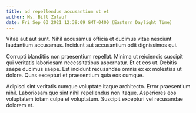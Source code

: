 ```yaml
---
title: ad repellendus accusantium ut et
author: Ms. Bill Zulauf
date: Fri Sep 03 2021 12:39:09 GMT-0400 (Eastern Daylight Time)
---
```

Vitae aut aut sunt. Nihil accusamus officia et ducimus vitae nesciunt laudantium accusamus. Incidunt aut accusantium odit dignissimos qui.

 Corrupti blanditiis non praesentium repellat. Minima ut reiciendis suscipit qui veritatis laboriosam necessitatibus aspernatur. Et et eos ut. Debitis saepe ducimus saepe. Est incidunt recusandae omnis ex ex molestias ut dolore. Quas excepturi et praesentium quia eos cumque.

 Adipisci sint veritatis cumque voluptate itaque architecto. Error praesentium nihil. Laboriosam quo sint nihil repellendus non itaque. Asperiores eos voluptatem totam culpa et voluptatum. Suscipit excepturi vel recusandae dolorem et.